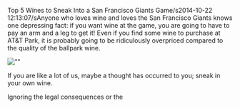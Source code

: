 Top 5 Wines to Sneak Into a San Francisco Giants Game/s2014-10-22 12:13:07/sAnyone who loves wine and loves the San Francisco Giants knows one depressing fact: if you want wine at the game, you are going to have to pay an arm and a leg to get it! Even if you find some wine to purchase at AT&T Park, it is probably going to be ridiculously overpriced compared to the quality of the ballpark wine.

![\"\"](\"http://cdn.rsvlts.com/wp-content/uploads/2012/07/MLB-Stadium-Panorama-Photo-031.jpg\")

If you are like a lot of us, maybe a thought has occurred to you; sneak in your own wine.

 Ignoring the legal consequences or the 